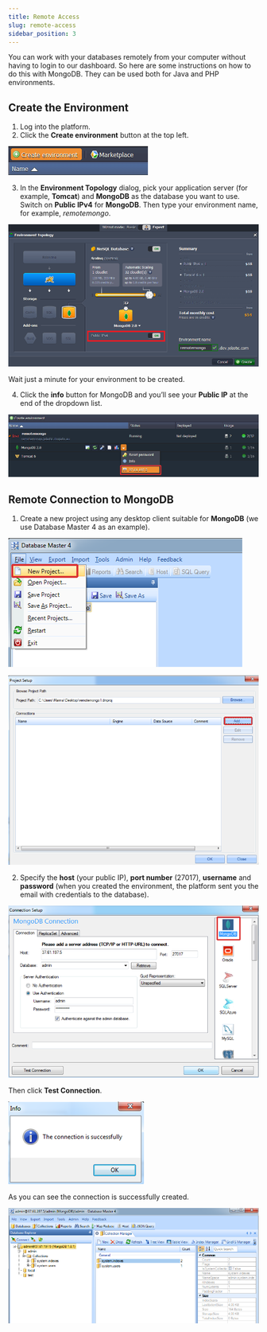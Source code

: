 ```yaml
---
title: Remote Access
slug: remote-access
sidebar_position: 3
---
```


<!-- ## Remote Access to MongoDB -->
You can work with your databases remotely from your computer without having to login to our dashboard. So here are some instructions on how to do this with MongoDB. They can be used both for Java and PHP environments.

## Create the Environment
1. Log into the platform.
2. Click the **Create environment** button at the top left.

<div style={{
    display:'flex',
    justifyContent: 'center',
    margin: '0 0 1rem 0'
}}>

![Locale Dropdown](./img/RemoteAccess/01-create-environment.png)

</div>

3. In the **Environment Topology** dialog, pick your application server (for example, **Tomcat**) and **MongoDB** as the database you want to use. Switch on **Public IPv4** for **MongoDB**. Then type your environment name, for example, *remotemongo*.

<div style={{
    display:'flex',
    justifyContent: 'center',
    margin: '0 0 1rem 0'
}}>

![Locale Dropdown](./img/RemoteAccess/02-environment-wizard.png)

</div>

Wait just a minute for your environment to be created.

4. Click the **info** button for MongoDB and you’ll see your **Public IP** at the end of the dropdown list.

<div style={{
    display:'flex',
    justifyContent: 'center',
    margin: '0 0 1rem 0'
}}>

![Locale Dropdown](./img/RemoteAccess/03-mongodb-node-public-ip.png)

</div>

## Remote Connection to MongoDB
1. Create a new project using any desktop client suitable for **MongoDB** (we use Database Master 4 as an example).

<div style={{
    display:'flex',
    justifyContent: 'center',
    margin: '0 0 1rem 0'
}}>

![Locale Dropdown](./img/RemoteAccess/04-remote-connection-new-project.png)

</div>

<div style={{
    display:'flex',
    justifyContent: 'center',
    margin: '0 0 1rem 0'
}}>

![Locale Dropdown](./img/RemoteAccess/05-add-remote-connection.png)

</div>

2. Specify the **host** (your public IP), **port number** (27017), **username** and **password** (when you created the environment, the platform sent you the email with credentials to the database).

<div style={{
    display:'flex',
    justifyContent: 'center',
    margin: '0 0 1rem 0'
}}>

![Locale Dropdown](./img/RemoteAccess/06-remote-connection-credentials.png)

</div>

Then click **Test Connection**.

<div style={{
    display:'flex',
    justifyContent: 'center',
    margin: '0 0 1rem 0'
}}>

![Locale Dropdown](./img/RemoteAccess/07-test-remote-connection.png)

</div>

As you can see the connection is successfully created.

<div style={{
    display:'flex',
    justifyContent: 'center',
    margin: '0 0 1rem 0'
}}>

![Locale Dropdown](./img/RemoteAccess/08-remote-connection-created.png)

</div>
